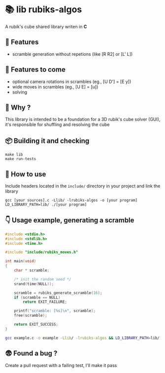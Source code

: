 

# 📚 lib rubiks-algos

A rubik's cube shared library writen in **C**


## 🧰 Features

- scramble generation without repetions (like [R R2] or [L' L])


## 🔮 Features to come

- optional camera rotations in scrambles (eg., [U D'] = [E y])
- wide moves in scrambles (eg., [U E] = [u])
- solving


## 🫨 Why ?

This library is intended to be a foundation for a 3D rubik's cube solver (GUI),
it's responsible for shuffling and resolving the cube


## 📦 Building it and checking

```
make lib
make run-tests
```


## 🤔 How to use

Include headers located in the `include/` directory in your project and link the library
```
gcc [your sources].c -Llib/ -lrubiks-algos -o [your program]
LD_LIBRARY_PATH=lib/ ./[your program]
```


## 👇 Usage example, generating a scramble

```C
#include <stdio.h>
#include <stdlib.h>
#include <time.h>

#include "include/rubiks_moves.h"

int main(void)
{
	char * scramble;

	/* init the random seed */
	srand(time(NULL));

	scramble = rubiks_generate_scramble(16);
	if (scramble == NULL)
		return EXIT_FAILURE;

	printf("scramble: [%s]\n", scramble);
	free(scramble);

	return EXIT_SUCCESS;
}

```
```bash
gcc example.c -o example -Llib/ -lrubiks-algos && LD_LIBRARY_PATH=lib/ ./example
```


## 😨 Found a bug ?

Create a pull request with a failing test, I'll make it pass
